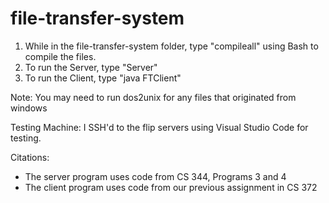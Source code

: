 # file-transfer-system
1. While in the file-transfer-system folder, type "compileall" using Bash to compile the files.
2. To run the Server, type "Server"
3. To run the Client, type "java FTClient"

Note: You may need to run dos2unix <fileName> for any files that originated from windows

Testing Machine: I SSH'd to the flip servers using Visual Studio Code for testing.

Citations: 
* The server program uses code from CS 344, Programs 3 and 4
* The client program uses code from our previous assignment in CS 372
